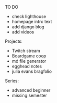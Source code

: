 TO DO
- check lighthouse
- homepage intro text
- add django blog
- add videos

Projects:
- Twitch stream
- Boardgame coop
- md file generator
- egghead notes
- julia evans bragfolio


Series:
- advanced beginner
- missing semester